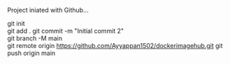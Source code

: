 Project iniated with Github...

 git init    
 git add .
 git commit -m "Initial commit 2"    
 git branch -M main  
git remote  origin https://github.com/Ayyappan1502/dockerimagehub.git
git push origin main